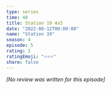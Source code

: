 ```yaml
---
type: series
time: 40
title: Station 19 4x5
date: "2022-08-12T00:00:00"
name: "Station 19"
season: 4
episode: 5
rating: 3
ratingEmoji: "⭐️⭐️⭐️"
share: false
---
```


_[No review was written for this episode]_

